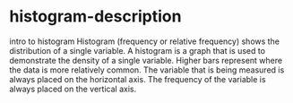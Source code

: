 # histogram-description
intro to histogram
Histogram (frequency or relative frequency) shows the distribution of a single variable.
A histogram is a graph that is used to demonstrate the density of a single variable. 
Higher bars represent where the data is more relatively common.
The variable that is being measured is always placed on the horizontal axis. The frequency of the variable is always placed on the vertical axis. 
